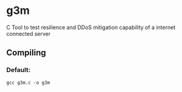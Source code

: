 # g3m
C Tool to test resilience and DDoS mitigation capability of a internet connected server

## Compiling
### Default:
`gcc g3m.c -o g3m`

